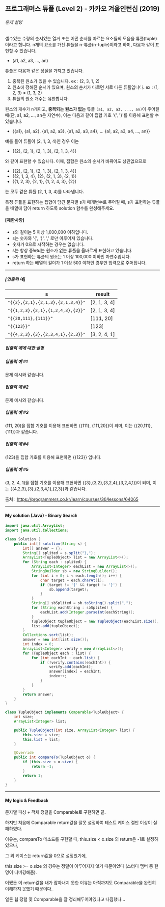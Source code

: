 

## 프로그래머스 튜플 (Level 2) - 카카오 겨울인턴십 (2019)

###### 문제 설명

셀수있는 수량의 순서있는 열거 또는 어떤 순서를 따르는 요소들의 모음을 튜플(tuple)이라고 합니다. n개의 요소를 가진 튜플을 n-튜플(n-tuple)이라고 하며, 다음과 같이 표현할 수 있습니다.

- (a1, a2, a3, ..., an)

튜플은 다음과 같은 성질을 가지고 있습니다.

1. 중복된 원소가 있을 수 있습니다. ex : (2, 3, 1, 2)
2. 원소에 정해진 순서가 있으며, 원소의 순서가 다르면 서로 다른 튜플입니다. ex : (1, 2, 3) ≠ (1, 3, 2)
3. 튜플의 원소 개수는 유한합니다.

원소의 개수가 n개이고, **중복되는 원소가 없는** 튜플 `(a1, a2, a3, ..., an)`이 주어질 때(단, a1, a2, ..., an은 자연수), 이는 다음과 같이 집합 기호 '{', '}'를 이용해 표현할 수 있습니다.

- {{a1}, {a1, a2}, {a1, a2, a3}, {a1, a2, a3, a4}, ... {a1, a2, a3, a4, ..., an}}

예를 들어 튜플이 (2, 1, 3, 4)인 경우 이는

- {{2}, {2, 1}, {2, 1, 3}, {2, 1, 3, 4}}

와 같이 표현할 수 있습니다. 이때, 집합은 원소의 순서가 바뀌어도 상관없으므로

- {{2}, {2, 1}, {2, 1, 3}, {2, 1, 3, 4}}
- {{2, 1, 3, 4}, {2}, {2, 1, 3}, {2, 1}}
- {{1, 2, 3}, {2, 1}, {1, 2, 4, 3}, {2}}

는 모두 같은 튜플 (2, 1, 3, 4)를 나타냅니다.

특정 튜플을 표현하는 집합이 담긴 문자열 s가 매개변수로 주어질 때, s가 표현하는 튜플을 배열에 담아 return 하도록 solution 함수를 완성해주세요.

#### **[제한사항]**

- s의 길이는 5 이상 1,000,000 이하입니다.
- s는 숫자와 '{', '}', ',' 로만 이루어져 있습니다.
- 숫자가 0으로 시작하는 경우는 없습니다.
- s는 항상 중복되는 원소가 없는 튜플을 올바르게 표현하고 있습니다.
- s가 표현하는 튜플의 원소는 1 이상 100,000 이하인 자연수입니다.
- return 하는 배열의 길이가 1 이상 500 이하인 경우만 입력으로 주어집니다.

------

##### **[입출력 예]**

| s                                 | result       |
| --------------------------------- | ------------ |
| `"{{2},{2,1},{2,1,3},{2,1,3,4}}"` | [2, 1, 3, 4] |
| `"{{1,2,3},{2,1},{1,2,4,3},{2}}"` | [2, 1, 3, 4] |
| `"{{20,111},{111}}"`              | [111, 20]    |
| `"{{123}}"`                       | [123]        |
| `"{{4,2,3},{3},{2,3,4,1},{2,3}}"` | [3, 2, 4, 1] |

##### **입출력 예에 대한 설명**

##### **입출력 예 #1**

문제 예시와 같습니다.

##### **입출력 예 #2**

문제 예시와 같습니다.

##### **입출력 예 #3**

(111, 20)을 집합 기호를 이용해 표현하면 {{111}, {111,20}}이 되며, 이는 {{20,111},{111}}과 같습니다.

##### **입출력 예 #4**

(123)을 집합 기호를 이용해 표현하면 {{123}} 입니다.

##### **입출력 예 #5**

(3, 2, 4, 1)을 집합 기호를 이용해 표현하면 {{3},{3,2},{3,2,4},{3,2,4,1}}이 되며, 이는 {{4,2,3},{3},{2,3,4,1},{2,3}}과 같습니다.

출처 : https://programmers.co.kr/learn/courses/30/lessons/64065



---

#### My solution (Java) - Binary Search

```java
import java.util.ArrayList;
import java.util.Collections;

class Solution {
    public int[] solution(String s) {
        int[] answer = {};
        String[] splited = s.split("},");
        ArrayList<TupleObject> list = new ArrayList<>();
        for (String each : splited) {
            ArrayList<Integer> eachList = new ArrayList<>();
            StringBuilder sb = new StringBuilder();
            for (int i = 0; i < each.length(); i++) {
                char target = each.charAt(i);
                if (target != '{' && target != '}') {
                    sb.append(target);
                }
            }
            String[] sbSplited = sb.toString().split(",");
            for (String eachString : sbSplited) {
                eachList.add(Integer.parseInt(eachString));
            }
            TupleObject tupleObject = new TupleObject(eachList.size(), eachList);
            list.add(tupleObject);
        }
        Collections.sort(list);
        answer = new int[list.size()];
        int index = 0;
        ArrayList<Integer> verify = new ArrayList<>();
        for (TupleObject each : list) {
            for (int eachInt : each.list) {
                if (!verify.contains(eachInt)) {
                    verify.add(eachInt);
                    answer[index] = eachInt;
                    index++;
                }
            }
        }
        return answer;
    }
}

class TupleObject implements Comparable<TupleObject> {
    int size;
    ArrayList<Integer> list;

    public TupleObject(int size, ArrayList<Integer> list) {
        this.size = size;
        this.list = list;
    }

    @Override
    public int compareTo(TupleObject o) {
        if (this.size < o.size) {
            return -1;
        }
        return 1;
    }
}
```

---

#### My logic & Feedback

문자열 파싱 + 객체 정렬을 Comparable로 구현하면 끝.

하지만 처음에 Comparable return값을 잘못 설정하여 테스트 케이스 절반 이상이 실패하였다.

이유는, compareTo 메소드를 구현할 때, this.size < o.size 의 return은 -1로 설정하였으나, 

그 외 케이스는 return값을 0으로 설정였기에,

this.size >= o.size 의 경우는 정렬이 이루어지지 않기 때문이었다 (스터디 멤버 중 한명이 디버깅해줌).

어쨌든 이 return값을 내가 잡아내지 못한 이유는 아직까지도 Comparable을 완전히 이해하지 못했기 때문이다..

얼른 힙 정렬 및 Comparable을 잘 정리해두어야겠다고 다짐했다...